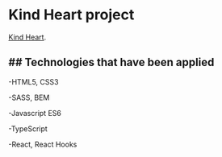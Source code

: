 # Kind Heart project

 [Kind Heart](https://artempaskall.github.io/KindHeart/).
 
## ## Technologies that have been applied

-HTML5, CSS3

-SASS, BEM

-Javascript ES6

-TypeScript

-React, React Hooks



